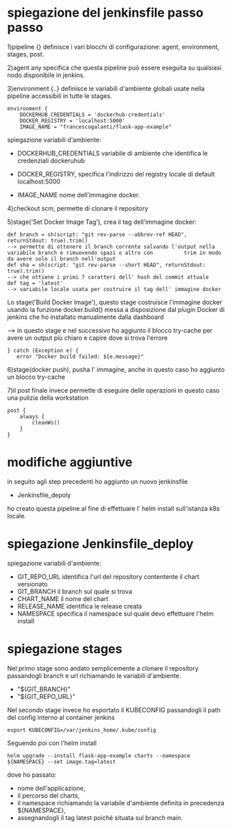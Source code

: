 # spiegazione del jenkinsfile passo passo
1)pipeline {} definisce i vari blocchi di configurazione: agent, environment, stages, post.

2)agent any specifica che questa pipeline può essere eseguita su qualsiasi nodo disponibile in jenkins.

3)environment {..} definisce le variabili d'ambiente globali usate nella pipeline accessibili in tutte le stages.

    environment {
        DOCKERHUB_CREDENTIALS = 'dockerhub-credentials'
        DOCKER_REGISTRY = 'localhost:5000'
        IMAGE_NAME = "francescogalanti/flask-app-example"
spiegazione variabili d'ambiente:

- DOCKERHUB_CREDENTIALS variabile di ambiente che identifica le credenziali dockeruhub

- DOCKER_REGISTRY, specifica l'indirizzo del registry locale di default localhost:5000

- IMAGE_NAME nome dell'immagine docker.

4)checkout scm, permette di clonare il repository 

5)stage('Set Docker Image Tag'), crea il tag dell'immagine docker:

    def branch = sh(script: "git rev-parse --abbrev-ref HEAD", returnStdout: true).trim() 
    --> permette di ottenere il branch corrente salvando l'output nella variabile branch e rimuovendo spazi o altro con          trim in modo da avere solo il branch nell'output
    def sha = sh(script: "git rev-parse --short HEAD", returnStdout: true).trim()
    --> che ottiene i primi 7 caratteri dell' hash del commit attuale
    def tag = 'latest'
    --> variabile locale usata per costruire il tag dell' immagine docker
    
Lo stage('Build Docker Image'), questo stage costruisce l'immagine docker usando la funzione docker.build() messa a disposizione dal plugin Docker di jenkins che ho installato manualmente dalla dashboard

--> in questo stage e nel successivo ho aggiunto il blocco try-cache per avere un output più chiaro e capire dove si trova l'errore

    } catch (Exception e) {
       error "Docker build failed: ${e.message}"
6)stage(docker push), pusha l' immagine, anche in questo caso ho aggiunto un blocco try-cache

7)il post finale invece permette di eseguire delle operazioni in questo caso una pulizia della workstation

    post {
        always {
            cleanWs()
        }
    }

# modifiche aggiuntive
in seguito agli step precedenti ho aggiunto un nuovo jenkinsfile

- Jenkinsfile_depoly

ho creato questa pipeline al fine di effettuare l' helm install sull'istanza k8s locale.
# spiegazione Jenkinsfile_deploy 
spiegazione variabili d'ambiente:

- GIT_REPO_URL identifica l'url del repository contentente il chart versionato
- GIT_BRANCH il branch sul quale si trova
- CHART_NAME il nome del chart
- RELEASE_NAME identifica le release creata
- NAMESPACE specifica il namespace sul quale devo effettuare l'helm install

# spiegazione stages
Nel primo stage sono andato semplicemente a clonare il repository passandogli branch e url richiamando le variabili d'ambiente.

- "${GIT_BRANCH}"
- "${GIT_REPO_URL}"

Nel secondo stage invece ho esportato il KUBECONFIG passandogli il path del config interno al container jenkins

    export KUBECONFIG=/var/jenkins_home/.kube/config
Seguendo poi con l'helm install 

    helm upgrade --install flask-app-example charts --namespace ${NAMESPACE} --set image.tag=latest
dove ho passato:

- nome dell'applicazione,
- il percorso del charts,
- il namespace richiamando la variabile d'ambiente definita in precedenza ${NAMESPACE},
- assegnandogli il tag latest poichè situata sul branch main.
